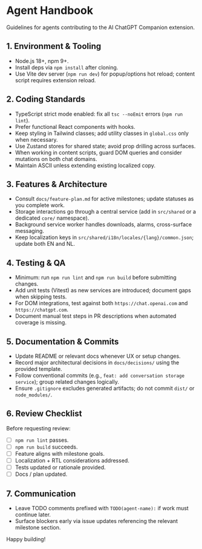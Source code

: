 ﻿# Agent Handbook

Guidelines for agents contributing to the AI ChatGPT Companion extension.

## 1. Environment & Tooling
- Node.js 18+, npm 9+.
- Install deps via `npm install` after cloning.
- Use Vite dev server (`npm run dev`) for popup/options hot reload; content script requires extension reload.

## 2. Coding Standards
- TypeScript strict mode enabled: fix all `tsc --noEmit` errors (`npm run lint`).
- Prefer functional React components with hooks.
- Keep styling in Tailwind classes; add utility classes in `global.css` only when necessary.
- Use Zustand stores for shared state; avoid prop drilling across surfaces.
- When working in content scripts, guard DOM queries and consider mutations on both chat domains.
- Maintain ASCII unless extending existing localized copy.

## 3. Features & Architecture
- Consult `docs/feature-plan.md` for active milestones; update statuses as you complete work.
- Storage interactions go through a central service (add in `src/shared` or a dedicated `core/` namespace).
- Background service worker handles downloads, alarms, cross-surface messaging.
- Keep localization keys in `src/shared/i18n/locales/{lang}/common.json`; update both EN and NL.

## 4. Testing & QA
- Minimum: run `npm run lint` and `npm run build` before submitting changes.
- Add unit tests (Vitest) as new services are introduced; document gaps when skipping tests.
- For DOM integrations, test against both `https://chat.openai.com` and `https://chatgpt.com`.
- Document manual test steps in PR descriptions when automated coverage is missing.

## 5. Documentation & Commits
- Update README or relevant docs whenever UX or setup changes.
- Record major architectural decisions in `docs/decisions/` using the provided template.
- Follow conventional commits (e.g., `feat: add conversation storage service`); group related changes logically.
- Ensure `.gitignore` excludes generated artifacts; do not commit `dist/` or `node_modules/`.

## 6. Review Checklist
Before requesting review:
- [ ] `npm run lint` passes.
- [ ] `npm run build` succeeds.
- [ ] Feature aligns with milestone goals.
- [ ] Localization + RTL considerations addressed.
- [ ] Tests updated or rationale provided.
- [ ] Docs / plan updated.

## 7. Communication
- Leave TODO comments prefixed with `TODO(agent-name):` if work must continue later.
- Surface blockers early via issue updates referencing the relevant milestone section.

Happy building!
